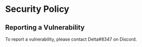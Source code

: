 # Security Policy

## Reporting a Vulnerability

To report a vulnerability, please contact Delta#8347 on Discord.
